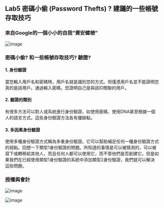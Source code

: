 ## Lab5 密碼小偷 (Password Thefts) ? 建議的一些帳號存取技巧 
### 來自Google的一個小小的自我”資安健檢”
![image](https://user-images.githubusercontent.com/100060507/229337505-6ab09618-676b-4a0f-9ee7-d477e03f73a7.png)
### 密碼小偷? 和一些帳號存取技巧? 驗證?
#### 1. 身份驗證 
當您輸入用戶名和密碼時，用戶名就是識別您的方式。但僅憑用戶名並不能證明您真的是該用戶。通過輸入密碼，您證明自己是與該ID關聯的用戶。
#### 2. 驗證的類別
有很多方法可以對人或系統進行身份驗證，如使用密碼、使用DNA甚至根據一個人的語言方式。這些身份驗證方法各有優缺點。
#### 3. 多因素身份驗證 
使用多種身份驗證方式稱為多重身份驗證。它可以幫助補足任何一種身份驗證方式的弱點。回想一下類型1身份驗證的問題。所知道的事情是可以被猜測的，可以被寫下或轉移給其他人，而且任何人都可以使用它，而不管他們是否創建它。但是如果我們在已經使用類型1身份驗證的系統中添加類型2身份驗證，我們就可以解決這些問題。
### 授權與會計

![image](https://user-images.githubusercontent.com/100060507/230760395-ac52971a-29cb-47ca-b435-ad9dcbc214eb.png)

![image](https://user-images.githubusercontent.com/100060507/232284415-e50e675d-e45b-4d96-9b0b-8c4617015ea4.png)
